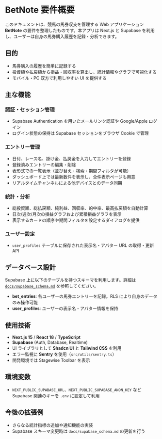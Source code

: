 # BetNote 要件概要

このドキュメントは、競馬の馬券収支を管理する Web アプリケーション **BetNote** の要件を整理したものです。本アプリは Next.js と Supabase を利用し、ユーザーは自身の馬券購入履歴を記録・分析できます。

## 目的

- 馬券購入の履歴を簡単に記録する
- 投資額や払戻額から損益・回収率を算出し、統計情報やグラフで可視化する
- モバイル・PC 双方で利用しやすい UI を提供する

## 主な機能

### 認証・セッション管理

- Supabase Authentication を用いたメールリンク認証や Google/Apple ログイン
- ログイン状態の保持は Supabase セッションをブラウザ Cookie で管理

### エントリー管理

- 日付、レース名、掛け金、払戻金を入力してエントリーを登録
- 登録済みエントリーの編集・削除
- 表形式での一覧表示（並び替え・検索・期間フィルタが可能）
- ダッシュボード上では最新数件を表示し、全件表示ページも用意
- リアルタイムチャンネルによる他デバイスとのデータ同期

### 統計・分析

- 総投資額、総払戻額、純利益、回収率、的中率、最高払戻額を自動計算
- 日次/週次/月次の損益グラフおよび累積損益グラフを表示
- 表示するカードの順序や期間フィルタを設定するダイアログを提供

### ユーザー設定

- `user_profiles` テーブルに保存された表示名・アバター URL の取得・更新 API

## データベース設計

Supabase 上に以下のテーブルを持つスキーマを利用します。詳細は [`docs/supabase_schema.md`](supabase_schema.md) を参照してください。

- **bet_entries**: 各ユーザーの馬券エントリーを記録。RLS により自身のデータのみ操作可能
- **user_profiles**: ユーザーの表示名・アバター情報を保持

## 使用技術

- **Next.js 15** / **React 18** / **TypeScript**
- **Supabase** (Auth, Database, Realtime)
- UI ライブラリとして **Shadcn UI** と **Tailwind CSS** を利用
- エラー監視に **Sentry** を使用（`src/utils/sentry.ts`）
- 開発環境では Stagewise Toolbar を表示

## 環境変数

- `NEXT_PUBLIC_SUPABASE_URL`、`NEXT_PUBLIC_SUPABASE_ANON_KEY` など Supabase 関連のキーを `.env` に設定して利用

## 今後の拡張例

- さらなる統計指標の追加や通知機能の実装
- Supabase スキーマ変更時は `docs/supabase_schema.md` の更新を行う

